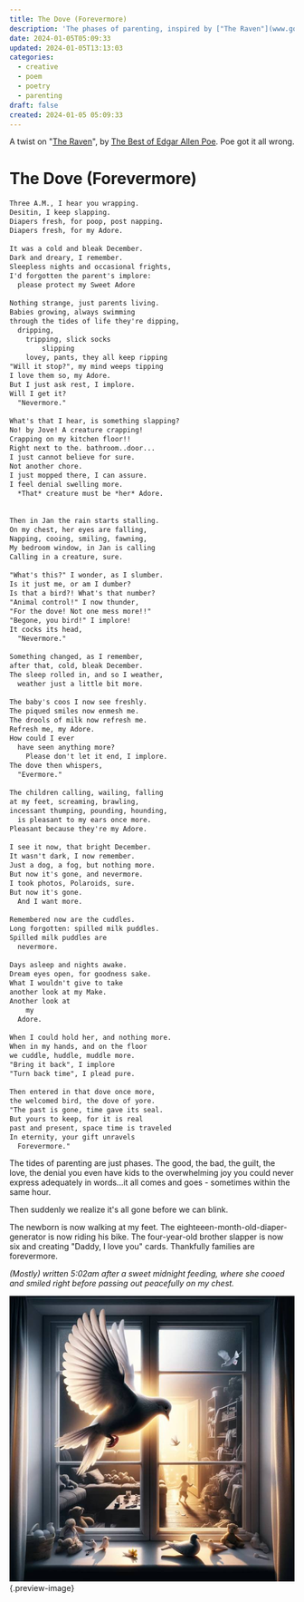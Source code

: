 ```yaml
---
title: The Dove (Forevermore)
description: 'The phases of parenting, inspired by ["The Raven"](www.google.com).'
date: 2024-01-05T05:09:33
updated: 2024-01-05T13:13:03
categories:
  - creative
  - poem
  - poetry
  - parenting
draft: false
created: 2024-01-05 05:09:33
---
```


A twist on "[The Raven](https://www.poetryfoundation.org/poems/48860/the-raven)", by [The Best of Edgar Allen Poe](../book-review/the-best-of-edgar-allen-poe.md). Poe got it all wrong.

# The Dove (Forevermore)


```
Three A.M., I hear you wrapping.
Desitin, I keep slapping.
Diapers fresh, for poop, post napping.
Diapers fresh, for my Adore.

It was a cold and bleak December.
Dark and dreary, I remember.
Sleepless nights and occasional frights,    
I'd forgotten the parent's implore:    
  please protect my Sweet Adore   

Nothing strange, just parents living.
Babies growing, always swimming
through the tides of life they're dipping,    
  dripping, 
    tripping, slick socks 
        slipping    
    lovey, pants, they all keep ripping    
"Will it stop?", my mind weeps tipping
I love them so, my Adore.   
But I just ask rest, I implore.    
Will I get it? 
  "Nevermore."    

What's that I hear, is something slapping?    
No! by Jove! A creature crapping!    
Crapping on my kitchen floor!! 
Right next to the. bathroom..door...   
I just cannot believe for sure.
Not another chore.
I just mopped there, I can assure.
I feel denial swelling more.
  *That* creature must be *her* Adore.  


Then in Jan the rain starts stalling.  
On my chest, her eyes are falling,  
Napping, cooing, smiling, fawning,    
My bedroom window, in Jan is calling   
Calling in a creature, sure.

"What's this?" I wonder, as I slumber.
Is it just me, or am I dumber?    
Is that a bird?! What's that number?    
"Animal control!" I now thunder,
"For the dove! Not one mess more!!"
"Begone, you bird!" I implore!
It cocks its head, 
  "Nevermore."

Something changed, as I remember,
after that, cold, bleak December.
The sleep rolled in, and so I weather,
  weather just a little bit more.

The baby's coos I now see freshly.
The piqued smiles now enmesh me.
The drools of milk now refresh me.
Refresh me, my Adore.
How could I ever
  have seen anything more?
    Please don't let it end, I implore.
The dove then whispers, 
  "Evermore."

The children calling, wailing, falling
at my feet, screaming, brawling,
incessant thumping, pounding, hounding,
  is pleasant to my ears once more.
Pleasant because they're my Adore.

I see it now, that bright December.
It wasn't dark, I now remember.
Just a dog, a fog, but nothing more. 
But now it's gone, and nevermore.
I took photos, Polaroids, sure.
But now it's gone. 
  And I want more. 

Remembered now are the cuddles.
Long forgotten: spilled milk puddles.
Spilled milk puddles are 
  nevermore. 

Days asleep and nights awake.
Dream eyes open, for goodness sake.
What I wouldn't give to take
another look at my Make.
Another look at 
    my 
  Adore.

When I could hold her, and nothing more. 
When in my hands, and on the floor
we cuddle, huddle, muddle more.
"Bring it back", I implore
"Turn back time", I plead pure.

Then entered in that dove once more, 
the welcomed bird, the dove of yore.
"The past is gone, time gave its seal.
But yours to keep, for it is real
past and present, space time is traveled
In eternity, your gift unravels
  Forevermore."
```

The tides of parenting are just phases. The good, the bad, the guilt, the love, the denial you even have kids to the overwhelming joy you could never express adequately in words...it all comes and goes - sometimes within the same hour. 

Then suddenly we realize it's all gone before we can blink.

The newborn is now walking at my feet. The eighteeen-month-old-diaper-generator is now riding his bike. The four-year-old brother slapper is now six and creating "Daddy, I love you" cards. Thankfully families are forevermore.

*(Mostly) written 5:02am after a sweet midnight feeding, where she cooed and smiled right before passing out peacefully on my chest.*

![Messy rooms, a memory forevermore](../img/dalle-dove-windowsill-messy-toys-light.jpeg){.preview-image}
